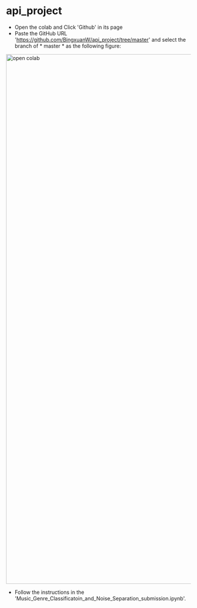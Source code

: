 # api_project
- Open the colab and Click 'Github' in its page
- Paste the GitHub URL 'https://github.com/BingxuanW/api_project/tree/master'  and select the branch of * master *  as the following figure:
 <img width="1440" alt="open colab" src="https://user-images.githubusercontent.com/91846976/175836823-ae945830-cc31-42df-acbf-9a3b2fc06ed4.png">

- Follow the instructions in the 'Music_Genre_Classificatoin_and_Noise_Separation_submission.ipynb'.

